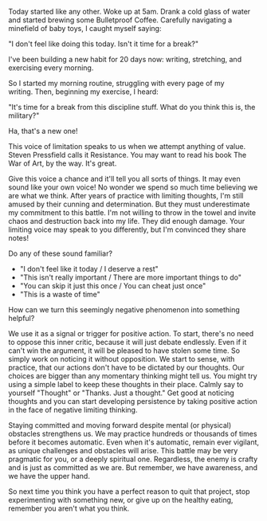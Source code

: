 Today started like any other. Woke up at 5am. Drank a cold glass of water and started brewing some Bulletproof Coffee. Carefully navigating a minefield of baby toys, I caught myself saying:

"I don't feel like doing this today. Isn't it time for a break?"

I've been building a new habit for 20 days now: writing, stretching, and exercising every morning.

So I started my morning routine, struggling with every page of my writing. Then, beginning my exercise, I heard:

"It's time for a break from this discipline stuff. What do you think this is, the military?"

Ha, that's a new one!

This voice of limitation speaks to us when we attempt anything of value. Steven Pressfield calls it Resistance. You may want to read his book The War of Art, by the way. It's great.

Give this voice a chance and it'll tell you all sorts of things. It may even sound like your own voice! No wonder we spend so much time believing we are what we think. After years of practice with limiting thoughts, I'm still amused by their cunning and determination. But they must underestimate my commitment to this battle. I'm not willing to throw in the towel and invite chaos and destruction back into my life. They did enough damage. Your limiting voice may speak to you differently, but I'm convinced they share notes!

Do any of these sound familiar?

- "I don't feel like it today / I deserve a rest"
- "This isn't really important / There are more important things to do"
- "You can skip it just this once / You can cheat just once"
- "This is a waste of time"

How can we turn this seemingly negative phenomenon into something helpful?

We use it as a signal or trigger for positive action. To start, there's no need to oppose this inner critic, because it will just debate endlessly. Even if it can't win the argument, it will be pleased to have stolen some time. So simply work on noticing it without opposition. We start to sense, with practice, that our actions don't have to be dictated by our thoughts. Our choices are bigger than any momentary thinking might tell us. You might try using a simple label to keep these thoughts in their place. Calmly say to yourself "Thought" or "Thanks. Just a thought." Get good at noticing thoughts and you can start developing persistence by taking positive action in the face of negative limiting thinking.

Staying committed and moving forward despite mental (or physical) obstacles strengthens us. We may practice hundreds or thousands of times before it becomes automatic. Even when it's automatic, remain ever vigilant, as unique challenges and obstacles will arise. This battle may be very pragmatic for you, or a deeply spiritual one. Regardless, the enemy is crafty and is just as committed as we are. But remember, we have awareness, and we have the upper hand.

So next time you think you have a perfect reason to quit that project, stop experimenting with something new, or give up on the healthy eating, remember you aren't what you think.